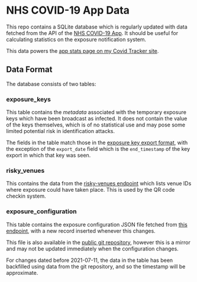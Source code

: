 # NHS COVID-19 App Data

This repo contains a SQLite database which is regularly updated with data fetched from the API
of the [NHS COVID-19 App](https://covid19.nhs.uk/). It should be useful for calculating statistics
on the exposure notification system.

This data powers the [app stats page on my Covid Tracker site](https://russss.github.io/covidtracker/app.html).

## Data Format

The database consists of two tables:

### exposure_keys

This table contains the _metadata_ associated with the temporary exposure keys which have been
broadcast as infected. It does not contain the value of the keys themselves, which is of no
statistical use and may pose some limited potential risk in identification attacks.

The fields in the table match those in the [exposure key export format](https://developers.google.com/android/exposure-notifications/exposure-key-file-format), with the exception of the `export_date` field which is
the `end_timestamp` of the key export in which that key was seen.

### risky_venues

This contains the data from the [risky-venues endpoint](https://distribution-te-prod.prod.svc-test-trace.nhs.uk/distribution/risky-venues) which lists venue IDs where exposure could have taken place. This is used by the QR code checkin system.

### exposure_configuration

This table contains the exposure configuration JSON file fetched from [this endpoint](https://distribution-te-prod.prod.svc-test-trace.nhs.uk/distribution/exposure-configuration), with a new record inserted whenever this changes.

This file is also available in the [public git repository](https://github.com/nihp-public/covid19-app-system-public/blob/master/src/static/exposure-configuration.json), however this is a mirror and may not be updated immediately when the configuration changes.

For changes dated before 2021-07-11, the data in the table has been backfilled using data from the git repository, and so the timestamp will be approximate.
